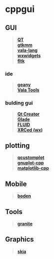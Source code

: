 # cppgui
## GUI 
> **[QT](https://daringfireball.net/projects/markdown/syntax#backslash)**   
> **[gtkmm](https://www.gtkmm.org/en/)**     
> **[vala-lang](https://wiki.gnome.org/Projects/Vala)**    
> **[wxwidgets](https://www.wxwidgets.org/)**      
> **[fltk](https://www.fltk.org/)**     
### ide
> **[geany](https://www.geany.org/)**     
> **[Vala Tools](https://wiki.gnome.org/Projects/Vala/Tools)**       


### bulding gui 
> **[Qt Creator](https://www.qt.io/product)**       
> **[Glade](https://glade.gnome.org/)**       
> **[FLUID](https://en.wikipedia.org/wiki/FLUID)**       
> **[XRCed (wx)](https://wiki.wxpython.org/XRCed%20Tutorial)**       


## plotting 
> **[qcustomplot](https://www.qcustomplot.com/)**    
> **[gnuplot-cpp](https://github.com/martinruenz/gnuplot-cpp)**    
> **[matplotlib-cpp](https://github.com/lava/matplotlib-cpp)**    


## Mobile 
> **[boden](https://github.com/AshampooSystems/boden)** 

## Tools
> **[granite](https://github.com/elementary/granite)** 


## Graphics
> **[skia](https://github.com/google/skia)** 
